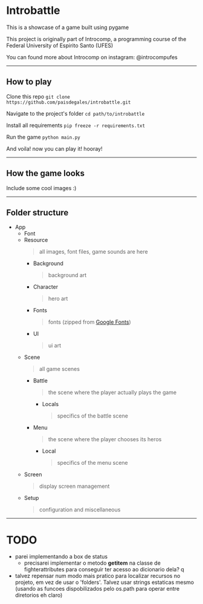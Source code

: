 # Introbattle

This is a showcase of a game built using pygame

This project is originally part of Introcomp, a programming course of the Federal University of Espirito Santo (UFES)

You can found more about Introcomp on instagram: @introcompufes

---

## How to play

Clone this repo
`git clone https://github.com/paisdegales/introbattle.git`

Navigate to the project's folder
`cd path/to/introbattle`

Install all requirements
`pip freeze -r requirements.txt`

Run the game
`python main.py`

And voila! now you can play it! hooray!

---

## How the game looks

Include some cool images :)

---

## Folder structure

* App 
    * Font
    * Resource
        > all images, font files, game sounds are here
        * Background
            > background art
        * Character
            > hero art
        * Fonts
            > fonts (zipped from [Google Fonts](https://fonts.google.com/))
        * UI
            > ui art
    * Scene
        > all game scenes
        * Battle
            > the scene where the player actually plays the game
            * Locals
                > specifics of the battle scene
        * Menu
            > the scene where the player chooses its heros
            * Local
                > specifics of the menu scene
    * Screen
        > display screen management
    * Setup
        > configuration and miscellaneous

---

# TODO

* parei implementando a box de status
    * precisarei implementar o metodo __getitem__ na classe de fighterattributes para conseguir ter acesso ao dicionario dela? q
* talvez repensar num modo mais pratico para localizar recursos no projeto, em vez de usar o 'folders'. Talvez usar strings estaticas mesmo (usando as funcoes dispobilizados pelo os.path para operar entre diretorios eh claro)
